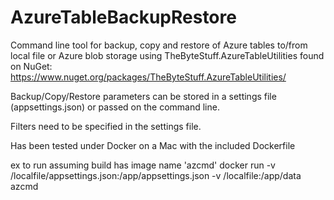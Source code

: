 # AzureTableBackupRestore
Command line tool for backup, copy and restore of Azure tables to/from local file or Azure blob storage using TheByteStuff.AzureTableUtilities found on NuGet: https://www.nuget.org/packages/TheByteStuff.AzureTableUtilities/

Backup/Copy/Restore parameters can be stored in a settings file (appsettings.json) or passed on the command line.

Filters need to be specified in the settings file.


Has been tested under Docker on a Mac with the included Dockerfile

ex to run assuming build has image name 'azcmd'
docker run -v /localfile/appsettings.json:/app/appsettings.json -v /localfile:/app/data azcmd

